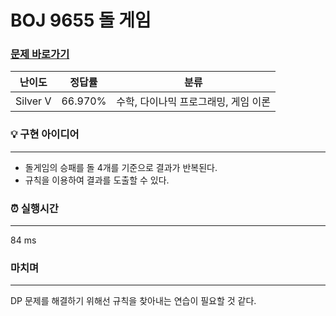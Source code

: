 # BOJ 9655 돌 게임
### [문제 바로가기](https://www.acmicpc.net/problem/9655)
| 난이도 | 정답률 | 분류 |
| ------ | ------ | ------ |
|  Silver V | 66.970% | 수학, 다이나믹 프로그래밍, 게임 이론|


### 💡 구현 아이디어
---
- 돌게임의 승패를 돌 4개를 기준으로 결과가 반복된다.
- 규칙을 이용하여 결과를 도출할 수 있다.

### ⏰ 실행시간
---
84 ms


### 마치며
---
DP 문제를 해결하기 위해선 규칙을 찾아내는 연습이 필요할 것 같다.

